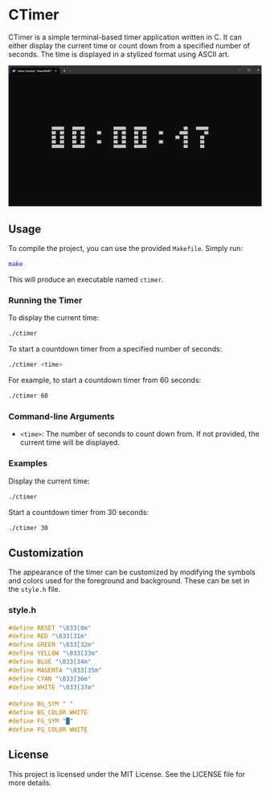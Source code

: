
# CTimer

CTimer is a simple terminal-based timer application written in C. It can either display the current time or count down from a specified number of seconds. The time is displayed in a stylized format using ASCII art.

![Demo](demo.png)

## Usage

To compile the project, you can use the provided `Makefile`. Simply run:

```sh
make
```

This will produce an executable named `ctimer`.

### Running the Timer

To display the current time:

```sh
./ctimer
```

To start a countdown timer from a specified number of seconds:

```sh
./ctimer <time>
```

For example, to start a countdown timer from 60 seconds:

```sh
./ctimer 60
```

### Command-line Arguments

- `<time>`: The number of seconds to count down from. If not provided, the current time will be displayed.

### Examples

Display the current time:

```sh
./ctimer
```

Start a countdown timer from 30 seconds:

```sh
./ctimer 30
```

## Customization

The appearance of the timer can be customized by modifying the symbols and colors used for the foreground and background. These can be set in the `style.h` file.

### style.h

```c
#define RESET "\033[0m"
#define RED "\033[31m"
#define GREEN "\033[32m"
#define YELLOW "\033[33m"
#define BLUE "\033[34m"
#define MAGENTA "\033[35m"
#define CYAN "\033[36m"
#define WHITE "\033[37m"

#define BG_SYM " "
#define BG_COLOR WHITE
#define FG_SYM "█"
#define FG_COLOR WHITE
```

## License

This project is licensed under the MIT License. See the LICENSE file for more details.
